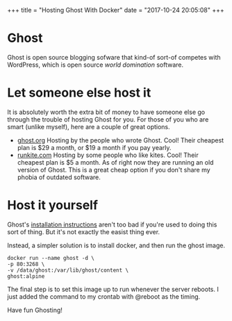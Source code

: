 +++
title = "Hosting Ghost With Docker"
date = "2017-10-24 20:05:08"
+++

# Ghost

Ghost is open source blogging sofware that kind-of sort-of competes with WordPress, which is open source *world domination* software.

# Let someone else host it

It is absolutely worth the extra bit of money to have someone else go through the trouble of hosting Ghost for you. For those of you who are smart (unlike myself), here are a couple of great options.

- [ghost.org](https://ghost.org/)
Hosting by the people who wrote Ghost. Cool! Their cheapest plan is $29 a month, or $19 a month if you pay yearly.
- [runkite.com](https://runkite.com)
Hosting by some people who like kites. Cool! Their cheapest plan is $5 a month. As of right now they are running an old version of Ghost. This is a great cheap option if you don't share my phobia of outdated software.

# Host it yourself

Ghost's [installation instructions](https://docs.ghost.org/v1/docs/install) aren't too bad if you're used to doing this sort of thing. But it's not exactly the easist thing ever.

Instead, a simpler solution is to install docker, and then run the ghost image.
```
docker run --name ghost -d \
-p 80:3268 \
-v /data/ghost:/var/lib/ghost/content \
ghost:alpine
```

The final step is to set this image up to run whenever the server reboots. I just added the command to my crontab with @reboot as the timing.

Have fun Ghosting!
